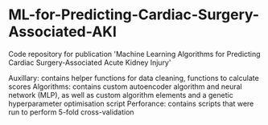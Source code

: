 # ML-for-Predicting-Cardiac-Surgery-Associated-AKI
Code repository for publication 'Machine Learning Algorithms for Predicting Cardiac Surgery-Associated Acute Kidney Injury'

Auxillary: contains helper functions for data cleaning, functions to calculate scores
Algorithms: contains custom autoencoder algorithm and neural network (MLP), as well as custom algorithm elements and a genetic hyperparameter optimisation script
Perforance: contains scripts that were run to perform 5-fold cross-validation
